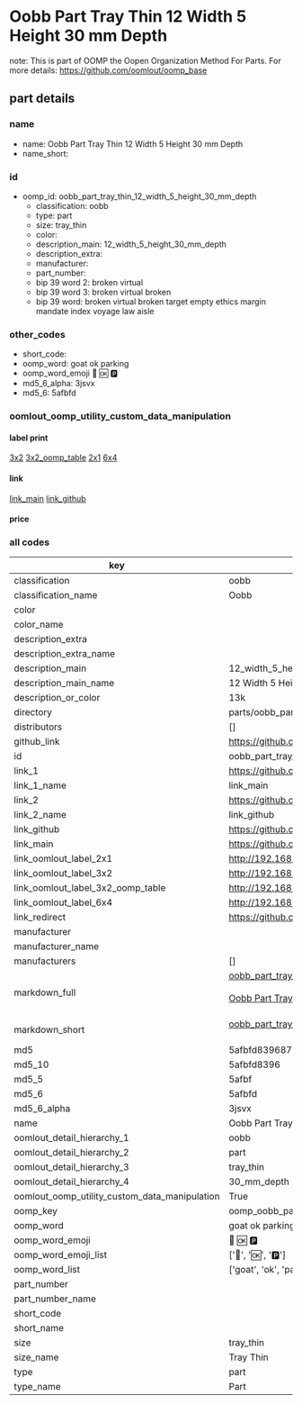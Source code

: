 # Oobb Part Tray Thin 12 Width 5 Height 30 mm Depth  

note: This is part of OOMP the Oopen Organization Method For Parts. For more details: https://github.com/oomlout/oomp_base

##  part details
  







### name
* name: Oobb Part Tray Thin 12 Width 5 Height 30 mm Depth
* name_short: 
### id
* oomp_id: oobb_part_tray_thin_12_width_5_height_30_mm_depth
  * classification: oobb
  * type: part
  * size: tray_thin
  * color: 
  * description_main: 12_width_5_height_30_mm_depth
  * description_extra: 
  * manufacturer: 
  * part_number: 
  * bip 39 word 2: broken virtual
  * bip 39 word 3: broken virtual broken
  * bip 39 word: broken virtual broken target empty ethics margin mandate index voyage law aisle

### other_codes
* short_code: 
* oomp_word: goat ok parking
* oomp_word_emoji :goat: :ok: :parking:
* md5_6_alpha: 3jsvx
* md5_6: 5afbfd






### oomlout_oomp_utility_custom_data_manipulation
#### label print
[3x2](http://192.168.1.245:1112/?label=oomp%203jsvx)
[3x2_oomp_table](http://192.168.1.108:1112/?label=oomp%203jsvx)
[2x1](http://192.168.1.242:1112/?label=oomp%203jsvx)
[6x4](http://192.168.1.55:1112/?label=oomp%203jsvx)    

#### link

[link_main](https://github.com/oomlout/oomlout_oomp_version_1_messy/tree/main/parts/oobb_part_tray_thin_12_width_5_height_30_mm_depth) [link_github](https://github.com/oomlout/oomlout_oomp_version_1_messy/tree/main/parts/oobb_part_tray_thin_12_width_5_height_30_mm_depth)                             

#### price







### all codes 
| key | value |  
| --- | --- |  
| classification | oobb |  
| classification_name | Oobb |  
| color |  |  
| color_name |  |  
| description_extra |  |  
| description_extra_name |  |  
| description_main | 12_width_5_height_30_mm_depth |  
| description_main_name | 12 Width 5 Height 30 mm Depth |  
| description_or_color | 13k |  
| directory | parts/oobb_part_tray_thin_12_width_5_height_30_mm_depth |  
| distributors | [] |  
| github_link | https://github.com/oomlout/oomlout_oomp_part_src/tree/main/parts/oobb_part_tray_thin_12_width_5_height_30_mm_depth |  
| id | oobb_part_tray_thin_12_width_5_height_30_mm_depth |  
| link_1 | https://github.com/oomlout/oomlout_oomp_version_1_messy/tree/main/parts/oobb_part_tray_thin_12_width_5_height_30_mm_depth |  
| link_1_name | link_main |  
| link_2 | https://github.com/oomlout/oomlout_oomp_version_1_messy/tree/main/parts/oobb_part_tray_thin_12_width_5_height_30_mm_depth |  
| link_2_name | link_github |  
| link_github | https://github.com/oomlout/oomlout_oomp_version_1_messy/tree/main/parts/oobb_part_tray_thin_12_width_5_height_30_mm_depth |  
| link_main | https://github.com/oomlout/oomlout_oomp_version_1_messy/tree/main/parts/oobb_part_tray_thin_12_width_5_height_30_mm_depth |  
| link_oomlout_label_2x1 | http://192.168.1.242:1112/?label=oomp%203jsvx |  
| link_oomlout_label_3x2 | http://192.168.1.245:1112/?label=oomp%203jsvx |  
| link_oomlout_label_3x2_oomp_table | http://192.168.1.108:1112/?label=oomp%203jsvx |  
| link_oomlout_label_6x4 | http://192.168.1.55:1112/?label=oomp%203jsvx |  
| link_redirect | https://github.com/oomlout/oomlout_oomp_version_1_messy/tree/main/parts/oobb_part_tray_thin_12_width_5_height_30_mm_depth |  
| manufacturer |  |  
| manufacturer_name |  |  
| manufacturers | [] |  
| markdown_full | [oobb_part_tray_thin_12_width_5_height_30_mm_depth](none)<br>[](none)<br>[Oobb Part Tray Thin 12 Width 5 Height 30 Mm Depth](none)<br><br> |  
| markdown_short | [oobb_part_tray_thin_12_width_5_height_30_mm_depth](none)<br><br> |  
| md5 | 5afbfd83968710fd36a49dde393d18e4 |  
| md5_10 | 5afbfd8396 |  
| md5_5 | 5afbf |  
| md5_6 | 5afbfd |  
| md5_6_alpha | 3jsvx |  
| name | Oobb Part Tray Thin 12 Width 5 Height 30 mm Depth |  
| oomlout_detail_hierarchy_1 | oobb |  
| oomlout_detail_hierarchy_2 | part |  
| oomlout_detail_hierarchy_3 | tray_thin |  
| oomlout_detail_hierarchy_4 | 30_mm_depth |  
| oomlout_oomp_utility_custom_data_manipulation | True |  
| oomp_key | oomp_oobb_part_tray_thin_12_width_5_height_30_mm_depth |  
| oomp_word | goat ok parking |  
| oomp_word_emoji | :goat: :ok: :parking: |  
| oomp_word_emoji_list | [':goat:', ':ok:', ':parking:'] |  
| oomp_word_list | ['goat', 'ok', 'parking'] |  
| part_number |  |  
| part_number_name |  |  
| short_code |  |  
| short_name |  |  
| size | tray_thin |  
| size_name | Tray Thin |  
| type | part |  
| type_name | Part |  
